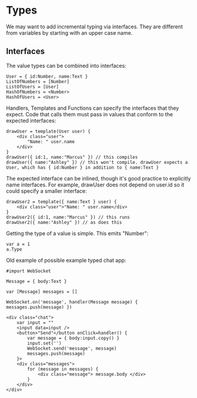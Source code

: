 Types
=====
We may want to add incremental typing via interfaces. They are different from variables by starting with an upper case name.

Interfaces
----------
The value types can be combined into interfaces:

	User = { id:Number, name:Text }
	ListOfNumbers = [Number]
	ListOfUsers = [User]
	HashOfNumbers = <Number>
	HashOfUsers = <User>

Handlers, Templates and Functions can specify the interfaces that they expect. Code that calls them must pass in values that conform to the expected interfaces:
		
	drawUser = template(User user) {
		<div class="user">
			"Name: " user.name
		</div>
	}
	drawUser({ id:1, name:"Marcus" }) // this compiles
	drawUser({ name:"Ashley" }) // this won't compile. drawUser expects a User, which has { id:Number } in addition to { name:Text }

The expected interface can be inlined, though it's good practice to explicitly name interfaces.
For example, drawUser does not depend on user.id so it could specify a smaller interface:

	drawUser2 = template({ name:Text } user) {
		<div class="user">"Name: " user.name</div>
	}
	drawUser2({ id:1, name:"Marcus" }) // this runs
	drawUser2({ name:"Ashley" }) // as does this

Getting the type of a value is simple. This emits "Number":

	var a = 1
	a.Type

Old example of possible example typed chat app:

	#import WebSocket
	
	Message = { body:Text }
	
	var [Message] messages = []
	
	WebSocket.on('message', handler(Message message) { messages.push(message) })
	
	<div class="chat">
		var input = ""
		<input data=input />
		<button>"Send"</button onClick=handler() {
			var message = { body:input.copy() }
			input.set('')
			WebSocket.send('message', message)
			messages.push(message)
		}>
		<div class="messages">
			for (message in messages) {
				<div class="message"> message.body </div>
			}
		</div>
	</div>

